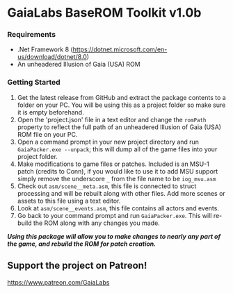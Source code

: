 ﻿# GaiaLabs BaseROM Toolkit v1.0b

### Requirements

* .Net Framework 8 (https://dotnet.microsoft.com/en-us/download/dotnet/8.0)
* An unheadered Illusion of Gaia (USA) ROM

### Getting Started

1. Get the latest release from GitHub and extract the package contents to a folder on your PC. You will be using this as a project folder so make sure it is empty beforehand.
2. Open the 'project.json' file in a text editor and change the `romPath` property to reflect the full path of an unheadered Illusion of Gaia (USA) ROM file on your PC.
3. Open a command prompt in your new project directory and run `GaiaPacker.exe --unpack`; this will dump all of the game files into your project folder.
4. Make modifications to game files or patches. Included is an MSU-1 patch (credits to Conn), if you would like to use it to add MSU support simply remove the underscore `_` from the file name to be `iog_msu.asm`
5. Check out `asm/scene__meta.asm`, this file is connected to struct processing and will be rebuilt along with other files. Add more scenes or assets to this file using a text editor.
6. Look at `asm/scene__events.asm`, this file contains all actors and events.
7. Go back to your command prompt and run `GaiaPacker.exe`. This will re-build the ROM along with any changes you made.

*__Using this package will allow you to make changes to nearly any part of the game, and rebuild the ROM for patch creation.__*

## Support the project on Patreon!
https://www.patreon.com/GaiaLabs
